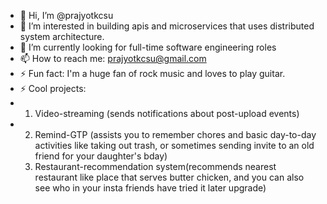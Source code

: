 - 👋 Hi, I’m @prajyotkcsu
- 👀 I’m interested in building apis and microservices that uses distributed system architecture.
- 🌱 I’m currently looking for full-time software engineering roles
- 📫 How to reach me: prajyotkcsu@gmail.com
- ⚡ Fun fact: I'm a huge fan of rock music and loves to play guitar.
- ⚡ Cool projects:
- 1) Video-streaming (sends notifications about post-upload events)
- 2) Remind-GTP (assists you to remember chores and basic day-to-day activities like taking out trash, or sometimes sending invite to an old friend for your daughter's bday)
  3) Restaurant-recommendation system(recommends nearest restaurant like place that serves butter chicken, and you can also see who in your insta friends have tried it later upgrade)

<!---
prajyotkcsu/prajyotkcsu is a ✨ special ✨ repository because its `README.md` (this file) appears on your GitHub profile.
You can click the Preview link to take a look at your changes.
--->
